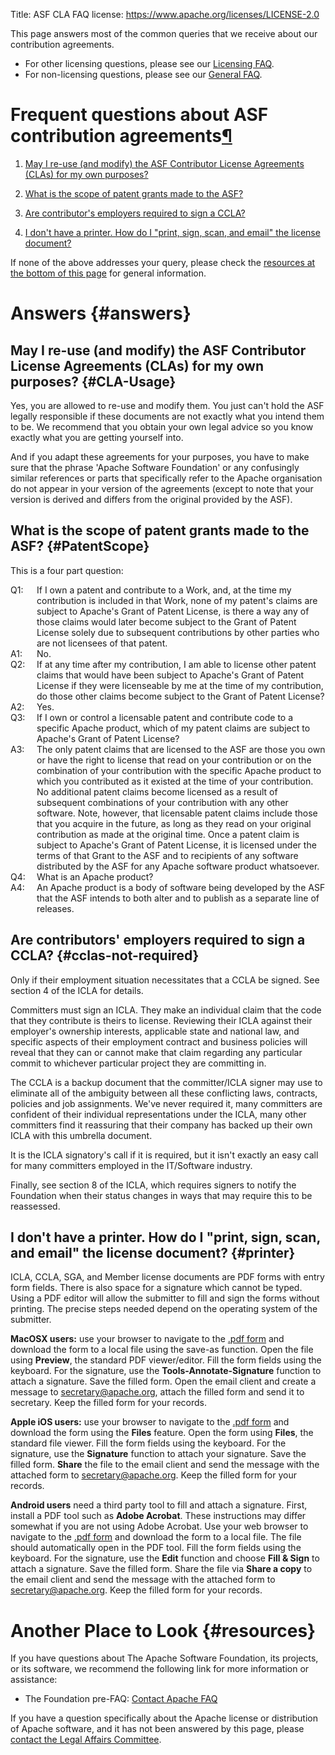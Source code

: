 Title: ASF CLA FAQ
license: https://www.apache.org/licenses/LICENSE-2.0

This page answers most of the common queries that we receive about our contribution agreements. 

* For other licensing questions, please see our [Licensing FAQ](../foundation/licensing.html).
* For non-licensing questions, please see our [General FAQ](/foundation/preFAQ.html).

<h1 id="frequent-questions-about-asf-contribution-agreements">Frequent questions about ASF contribution agreements<a class="headerlink" href="#frequent-questions-about-asf-contribution-agreements" title="Permanent link">&para;</a></h1>

1.  [May I re-use (and modify) the ASF Contributor License Agreements
(CLAs) for my own purposes?](#CLA-Usage) 

1.  [What is the scope of patent grants made to the ASF?](#PatentScope) 

1.  [Are contributor's employers required to sign a CCLA?](#cclas-not-required)

1.  [I don't have a printer. How do I "print, sign, scan, and email" the license document?](#printer)

If none of the above addresses your query, please check the [resources at
the bottom of this page](#resources) for general information.

# Answers {#answers}

## May I re-use (and modify) the ASF Contributor License Agreements (CLAs) for my own purposes?  {#CLA-Usage}

Yes, you are allowed to re-use and modify them. You just can't hold the ASF
legally responsible if these documents are not exactly what you intend them
to be. We recommend that you obtain your own legal advice so you know
exactly what you are getting yourself into.

And if you adapt these agreements for your purposes, you have to make
sure that the phrase 'Apache Software Foundation' or any confusingly
similar references or parts that specifically refer to the Apache
organisation do not appear in your version of the agreements (except to
note that your version is derived and differs from the original provided by
the ASF).


## What is the scope of patent grants made to the ASF?  {#PatentScope}
<style>
  dl dt  {float: left}
  dl dd  {margin-left: 3em}
</style>

This is a four part question:

<dl>
  <dt>Q1:</dt>
  <dd>If I own a patent and contribute to a Work, and, at the time my
     contribution is included in that Work, none of my patent's claims are
     subject to Apache's Grant of Patent License, is there a way any of
     those claims would later become subject to the Grant of Patent License
     solely due to subsequent contributions by other parties who are not
     licensees of that patent.
  </dd>
  <dt>A1:</dt>
  <dd>No.</dd>
  <dt>Q2:</dt>
  <dd>If at any time after my contribution, I am able to license other
     patent claims that would have been subject to Apache's Grant of Patent
     License if they were licenseable by me at the time of my contribution,
     do those other claims become subject to the Grant of Patent License?
  </dd>
  <dt>A2:</dt>
  <dd>Yes.</dd>
  <dt>Q3:</dt>
  <dd>If I own or control a licensable patent and contribute code to a
     specific Apache product, which of my patent claims are subject to
     Apache's Grant of Patent License?
  </dd>
  <dt>A3:</dt>
  <dd>The only patent claims that are licensed to the ASF are those you own
     or have the right to license that read on your contribution or on the
     combination of your contribution with the specific Apache product to
     which you contributed as it existed at the time of your contribution.
     No additional patent claims become licensed as a result of subsequent
     combinations of your contribution with any other software. Note,
     however, that licensable patent claims include those that you acquire
     in the future, as long as they read on your original contribution as
     made at the original time. Once a patent claim is subject to Apache's
     Grant of Patent License, it is licensed under the terms of that Grant
     to the ASF and to recipients of any software distributed by the ASF
     for any Apache software product whatsoever.
  </dd>
  <dt>Q4:</dt>
  <dd>What is an Apache product?</dt>
  <dt>A4:</dt>
  <dd>An Apache product is a body of software being developed by the ASF
     that the ASF intends to both alter and to publish as a separate line
     of releases.
  </dd>
</dl>

## Are contributors' employers required to sign a CCLA?  {#cclas-not-required}

Only if their employment situation necessitates that a CCLA be signed.
See section 4 of the ICLA for details.

Committers must sign an ICLA.  They make an individual claim that the code that
they contribute is theirs to license.  Reviewing their ICLA against their
employer's ownership interests, applicable state and national law, and specific
aspects of their employment contract and business policies will reveal that
they can or cannot make that claim regarding any particular commit to whichever
particular project they are committing in.

The CCLA is a backup document that the committer/ICLA signer may use to 
eliminate all of the ambiguity between all these conflicting laws, contracts,
policies and job assignments.  We've never required it, many committers
are confident of their individual representations under the ICLA, many other
committers find it reassuring that their company has backed up their own
ICLA with this umbrella document.

It is the ICLA signatory's call if it is required, but it isn't exactly an easy
call for many committers employed in the IT/Software industry.

Finally, see section 8 of the ICLA, which requires signers to notify the
Foundation when their status changes in ways that may require this to
be reassessed.

## I don't have a printer. How do I "print, sign, scan, and email" the license document?  {#printer}

ICLA, CCLA, SGA, and Member license documents are PDF forms with entry form fields.
There is also space for a signature which cannot be typed.
Using a PDF editor will allow the submitter to fill and sign the forms without printing.
The precise steps needed depend on the operating system of the submitter.

**MacOSX users:** use your browser to navigate to the
[.pdf form](/licenses/contributor-agreements.html)
and download the form to a local file using the save-as function.
Open the file using **Preview**, the standard PDF viewer/editor. Fill the form fields using the keyboard.
For the signature, use the **Tools-Annotate-Signature** function to attach a signature. Save the filled form.
Open the email client and create a message to [secretary@apache.org](mailto:secretary@apache.org),
attach the filled form and send it to secretary.
Keep the filled form for your records.

**Apple iOS users:** use your browser to navigate to the
[.pdf form](/licenses/contributor-agreements.html)
and download the form using the **Files** feature. Open the form using **Files**, the standard file viewer.
Fill the form fields using the keyboard. For the signature, use the **Signature** function to attach
your signature. Save the filled form. **Share** the file to the email client and send the message with
the attached form to
[secretary@apache.org](mailto:secretary@apache.org).
Keep the filled form for your records.

**Android users** need a third party tool to fill and attach a signature. First, install a PDF tool
such as **Adobe Acrobat**. These instructions may differ somewhat if you are not using Adobe Acrobat.
Use your web browser to navigate to the
[.pdf form](/licenses/contributor-agreements.html)
and download the form to a local file. The file should automatically open in the PDF tool.
Fill the form fields using the keyboard. For the signature, use the **Edit** function and choose **Fill & Sign**
to attach a signature. Save the filled form. Share the file via **Share a copy** to the email client
and send the message with the attached form to
[secretary@apache.org](mailto:secretary@apache.org).
Keep the filled form for your records.

# Another Place to Look  {#resources}

If you have questions about The Apache Software Foundation, its projects,
or its software, we recommend the following link for more information or
assistance:

- The Foundation pre-FAQ: [Contact Apache FAQ](/foundation/preFAQ.html) 

If you have a question specifically about the Apache license or
distribution of Apache software, and it has not been answered by this page,
please [contact the Legal Affairs Committee](/legal/).
